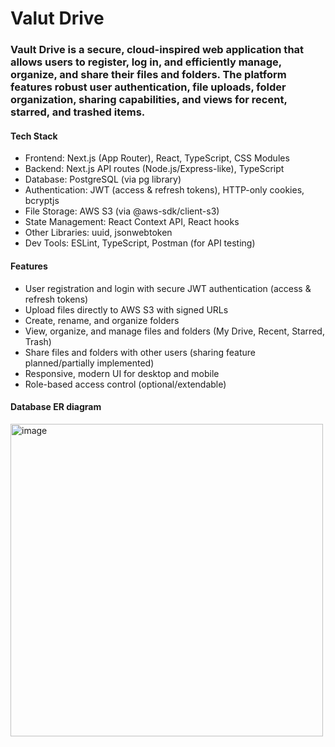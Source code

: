 # Valut Drive

### Vault Drive is a secure, cloud-inspired web application that allows users to register, log in, and efficiently manage, organize, and share their files and folders. The platform features robust user authentication, file uploads, folder organization, sharing capabilities, and views for recent, starred, and trashed items.

#### Tech Stack
- Frontend: Next.js (App Router), React, TypeScript, CSS Modules
- Backend: Next.js API routes (Node.js/Express-like), TypeScript
- Database: PostgreSQL (via pg library)
- Authentication: JWT (access & refresh tokens), HTTP-only cookies, bcryptjs
- File Storage: AWS S3 (via @aws-sdk/client-s3)
- State Management: React Context API, React hooks
- Other Libraries: uuid, jsonwebtoken
- Dev Tools: ESLint, TypeScript, Postman (for API testing)

#### Features
- User registration and login with secure JWT authentication (access & refresh tokens)
- Upload files directly to AWS S3 with signed URLs
- Create, rename, and organize folders
- View, organize, and manage files and folders (My Drive, Recent, Starred, Trash)
- Share files and folders with other users (sharing feature planned/partially implemented)
- Responsive, modern UI for desktop and mobile
- Role-based access control (optional/extendable)

#### Database ER diagram
<img width="500" alt="image" src="https://github.com/user-attachments/assets/fea5a8c4-446a-406c-b7b7-060182b9cf56" />
